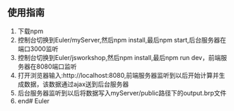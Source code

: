 ## 使用指南
1. 下载npm
2. 控制台切换到Euler/myServer,然后npm install,最后npm start,后台服务器在端口3000监听
3. 控制台切换到Euler/jsworkshop,然后npm install,最后npm run dev，前端服务器在8080端口监听
4. 打开浏览器输入:<span>http://localhost:8080,</span>前端服务器监听到以后开始计算并生成数据，该数据通过ajax送到后台服务器
5. 后台服务器监听到以后将数据写入myServer/public路径下的output.brp文件
6. end# Euler
